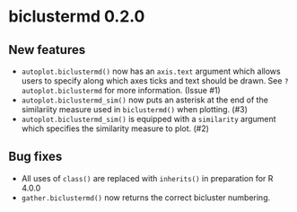 # biclustermd 0.2.0
## New features
+ `autoplot.biclustermd()` now has an `axis.text` argument which allows users to 
    specify along which axes ticks and text should be drawn. See `?autoplot.biclustermd`
    for more information. (Issue #1)
+ `autoplot.biclustermd_sim()` now puts an asterisk at the end of the similariity 
    measure used in `biclustermd()` when plotting. (#3)
+ `autoplot.biclustermd_sim()` is equipped with a `similarity` argument which
    specifies the similarity measure to plot. (#2)

## Bug fixes
+ All uses of `class()` are replaced with `inherits()` in preparation for R 4.0.0
+ `gather.biclustermd()` now returns the correct bicluster numbering.
